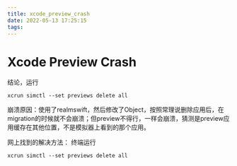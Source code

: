 ```yaml
---
title: xcode_preview_crash
date: 2022-05-13 17:25:15
tags:
---
```


# Xcode Preview Crash

结论，运行
```
xcrun simctl --set previews delete all
```

崩溃原因：使用了realmswift，然后修改了Object，按照常理说删除应用后，在migration的时候就不会崩溃；但preview不得行，一样会崩溃，猜测是preview应用缓存在其他位置，不是模拟器上看到的那个应用。

网上找到的解决方法：
终端运行
```
xcrun simctl --set previews delete all
```